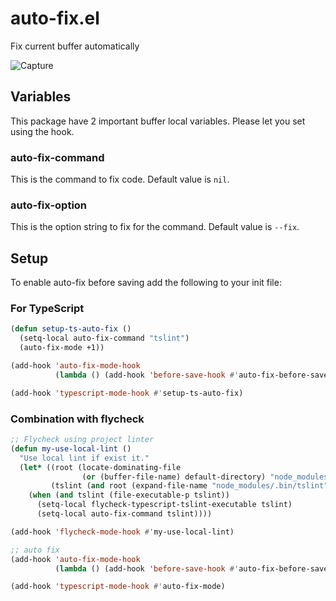 # auto-fix.el

Fix current buffer automatically

![Capture](https://raw.githubusercontent.com/tomoya/auto-fix/master/images/capture_20190120131817.gif)

## Variables

This package have 2 important buffer local variables. Please let you set using the hook.

### auto-fix-command

This is the command to fix code. Default value is `nil`.

### auto-fix-option

This is the option string to fix for the command. Default value is `--fix`.

## Setup

To enable auto-fix before saving add the following to your init file:

### For TypeScript

```lisp
(defun setup-ts-auto-fix ()
  (setq-local auto-fix-command "tslint")
  (auto-fix-mode +1))

(add-hook 'auto-fix-mode-hook
          (lambda () (add-hook 'before-save-hook #'auto-fix-before-save)))

(add-hook 'typescript-mode-hook #'setup-ts-auto-fix)
```

### Combination with flycheck

```lisp
;; Flycheck using project linter
(defun my-use-local-lint ()
  "Use local lint if exist it."
  (let* ((root (locate-dominating-file
                (or (buffer-file-name) default-directory) "node_modules"))
         (tslint (and root (expand-file-name "node_modules/.bin/tslint" root))))
    (when (and tslint (file-executable-p tslint))
      (setq-local flycheck-typescript-tslint-executable tslint)
      (setq-local auto-fix-command tslint))))

(add-hook 'flycheck-mode-hook #'my-use-local-lint)

;; auto fix
(add-hook 'auto-fix-mode-hook
          (lambda () (add-hook 'before-save-hook #'auto-fix-before-save)))

(add-hook 'typescript-mode-hook #'auto-fix-mode)
```
